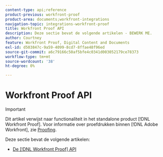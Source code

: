 ```yaml
---
content-type: api;reference
product-previous: workfront-proof
product-area: documents;workfront-integrations
navigation-topic: integrations-workfront-proof
title: Workfront Proof API
description: Deze sectie bevat de volgende artikelen - BEWERK ME.
author: Courtney
feature: Workfront Proof, Digital Content and Documents
exl-id: d503847c-9a59-4099-8cd7-8ffae48f96ed
source-git-commit: a6c79166c50af5bfe4c0341d003052179ce78373
workflow-type: tm+mt
source-wordcount: '38'
ht-degree: 0%

---
```


# Workfront Proof API

>[!IMPORTANT]
>
>Dit artikel verwijst naar functionaliteit in het standalone product [!DNL Workfront Proof]. Voor informatie over proefdrukken binnen [!DNL Adobe Workfront], zie [Proofing](../../../review-and-approve-work/proofing/proofing.md).

Deze sectie bevat de volgende artikelen:

* [De [!DNL Workfront Proof] API](../../../workfront-proof/wp-integrations/api/workfront-proof-api.md)
